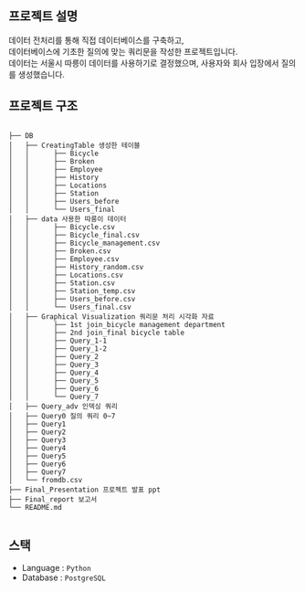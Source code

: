 ## 프로젝트 설명

데이터 전처리를 통해 직접 데이터베이스를 구축하고,  
데이터베이스에 기초한 질의에 맞는 쿼리문을 작성한 프로젝트입니다.  
데이터는 서울시 따릉이 데이터를 사용하기로 결정했으며, 사용자와 회사 입장에서 질의를 생성했습니다.

## 프로젝트 구조
```

├── DB
│   ├── CreatingTable 생성한 테이블 
│   │      ├── Bicycle
│   │      ├── Broken
│   │      ├── Employee
│   │      ├── History
│   │      ├── Locations
│   │      ├── Station
│   │      ├── Users_before
│   │      └── Users_final
│   ├── data 사용한 따릉이 데이터 
│   │      ├── Bicycle.csv
│   │      ├── Bicycle_final.csv
│   │      ├── Bicycle_management.csv
│   │      ├── Broken.csv
│   │      ├── Employee.csv
│   │      ├── History_random.csv
│   │      ├── Locations.csv
│   │      ├── Station.csv
│   │      ├── Station_temp.csv
│   │      ├── Users_before.csv
│   │      └── Users_final.csv
│   ├── Graphical Visualization 쿼리문 처리 시각화 자료
│   │      ├── 1st join_bicycle management department
│   │      ├── 2nd join_final bicycle table
│   │      ├── Query_1-1
│   │      ├── Query_1-2
│   │      ├── Query_2
│   │      ├── Query_3
│   │      ├── Query_4
│   │      ├── Query_5
│   │      ├── Query_6
│   │      └── Query_7
│   ├── Query_adv 인덱싱 쿼리
│   ├── Query0 질의 쿼리 0~7
│   ├── Query1
│   ├── Query2
│   ├── Query3
│   ├── Query4
│   ├── Query5
│   ├── Query6
│   ├── Query7
│   └── fromdb.csv 
├── Final_Presentation 프로젝트 발표 ppt
├── Final_report 보고서 
└── README.md


```

## 스택
- Language : `Python`
- Database : `PostgreSQL`

